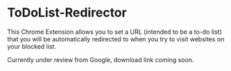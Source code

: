 # ToDoList-Redirector

This Chrome Extension allows you to set a URL (intended to be a to-do list) that you will be automatically redirected to when you try to visit websites on your blocked list.

Currently under review from Google, download link coming soon.
